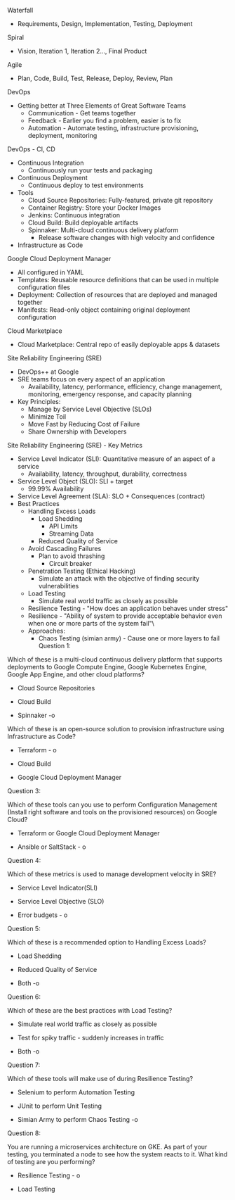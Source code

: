 Waterfall
- Requirements, Design, Implementation, Testing, Deployment

Spiral
- Vision, Iteration 1, Iteration 2..., Final Product

Agile
- Plan, Code, Build, Test, Release, Deploy, Review, Plan

DevOps
- Getting better at Three Elements of Great Software Teams
  - Communication - Get teams together
  - Feedback - Earlier you find a problem, easier is to fix
  - Automation - Automate testing, infrastructure provisioning, deployment, monitoring

DevOps - CI, CD
- Continuous Integration
	- Continuously run your tests and packaging
- Continuous Deployment
	- Continuous deploy to test environments
- Tools
	- Cloud Source Repositories: Fully-featured, private git repository
	- Container Registry: Store your Docker Images
	- Jenkins: Continuous integration
	- Cloud Build: Build deployable artifacts
	- Spinnaker: Multi-cloud continuous delivery platform
		- Release software changes with high velocity and confidence
- Infrastructure as Code

Google Cloud Deployment Manager
- All configured in YAML
- Templates: Reusable resource definitions that can be used in multiple configuration files
- Deployment: Collection of resources that are deployed and managed together
- Manifests: Read-only object containing original deployment configuration

Cloud Marketplace
- Cloud Marketplace: Central repo of easily deployable apps & datasets

Site Reliability Engineering (SRE)
- DevOps++ at Google
- SRE teams focus on every aspect of an application
	- Availability, latency, performance, efficiency, change management, monitoring, emergency response, and capacity planning
- Key Principles:
	- Manage by Service Level Objective (SLOs)
	- Minimize Toil
	- Move Fast by Reducing Cost of Failure
	- Share Ownership with Developers

Site Reliability Engineering (SRE) - Key Metrics
- Service Level Indicator (SLI): Quantitative measure of an aspect of a service
	- Availability, latency, throughput, durability, correctness
- Service Level Object (SLO): SLI + target
	- 99.99% Availability
- Service Level Agreement (SLA): SLO + Consequences (contract)
- Best Practices
	- Handling Excess Loads
		- Load Shedding
			- API Limits
			- Streaming Data
		- Reduced Quality of Service
	- Avoid Cascading Failures
		- Plan to avoid thrashing
			- Circuit breaker
	- Penetration Testing (Ethical Hacking)
		- Simulate an attack with the objective of finding security vulnerabilities 
	- Load Testing
		- Simulate real world traffic as closely as possible
	- Resilience Testing - "How does an application behaves under stress"
	- Resilience - "Ability of system to provide acceptable behavior even when one or more parts of the system fail"\
	- Approaches:
		- Chaos Testing (simian army) - Cause one or more layers to fail
Question 1:

Which of these is a multi-cloud continuous delivery platform that supports deployments to Google Compute Engine, Google Kubernetes Engine, Google App Engine, and other cloud platforms?

- Cloud Source Repositories
    
- Cloud Build
    
- Spinnaker -o 

Which of these is an open-source solution to provision infrastructure using Infrastructure as Code?

- Terraform - o
    
- Cloud Build
    
- Google Cloud Deployment Manager

Question 3:

Which of these tools can you use to perform Configuration Management (Install right software and tools on the provisioned resources) on Google Cloud?

- Terraform or Google Cloud Deployment Manager
    
- Ansible or SaltStack - o 

Question 4:

Which of these metrics is used to manage development velocity in SRE?

- Service Level Indicator(SLI)
    
- Service Level Objective (SLO)
    
- Error budgets - o 

Question 5:

Which of these is a recommended option to Handling Excess Loads?

- Load Shedding
    
- Reduced Quality of Service
    
- Both -o 

Question 6:

Which of these are the best practices with Load Testing?

- Simulate real world traffic as closely as possible
    
- Test for spiky traffic - suddenly increases in traffic
    
- Both  -o 

Question 7:

Which of these tools will make use of during Resilience Testing?

- Selenium to perform Automation Testing
    
- JUnit to perform Unit Testing
    
- Simian Army to perform Chaos Testing -o 

Question 8:

You are running a microservices architecture on GKE. As part of your testing, you terminated a node to see how the system reacts to it. What kind of testing are you performing?

- Resilience Testing - o
    
- Load Testing
